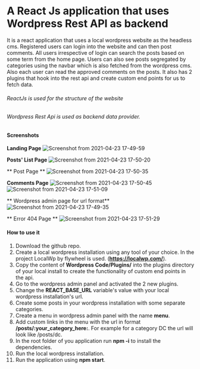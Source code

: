 # A React Js application that uses Wordpress Rest API as backend

It is a react application that uses a local wordpress website as the headless cms. Registered users can login into the website and can then post comments. All users 
irrespective of login can search the posts based on some term from the home page. Users can also see posts segregated by categories using the navbar which is also fetched from the wordpress cms. Also each user can read the  approved comments on the posts. It also has 2 plugins that hook into the rest api and create custom end points for us to fetch data.

###### ReactJs is used for the structure of the website
###### Wordpress Rest Api is used as backend data provider.

#### Screenshots
**Landing Page**
![Screenshot from 2021-04-23 17-49-59](https://user-images.githubusercontent.com/22026768/115870242-97766f80-a45c-11eb-82d9-bc9dd1a91274.png)

**Posts' List Page**
![Screenshot from 2021-04-23 17-50-20](https://user-images.githubusercontent.com/22026768/115870283-a78e4f00-a45c-11eb-831d-919a5789e1d9.png)

** Post Page ** 
![Screenshot from 2021-04-23 17-50-35](https://user-images.githubusercontent.com/22026768/115870320-b7a62e80-a45c-11eb-82c7-cc25dcb00eb2.png)

**Comments Page**
![Screenshot from 2021-04-23 17-50-45](https://user-images.githubusercontent.com/22026768/115870387-d1477600-a45c-11eb-923e-1bc359da0f22.png)
![Screenshot from 2021-04-23 17-51-09](https://user-images.githubusercontent.com/22026768/115870391-d278a300-a45c-11eb-89a0-765f73fa571f.png)

** Wordpress admin page for url format**
![Screenshot from 2021-04-23 17-49-35](https://user-images.githubusercontent.com/22026768/115870425-ddcbce80-a45c-11eb-8684-31e668693507.png)

** Error 404 Page **
![Screenshot from 2021-04-23 17-51-29](https://user-images.githubusercontent.com/22026768/115870459-e7553680-a45c-11eb-85b0-33956123dfab.png)


#### How to use it
1. Download the github repo.
2. Create a local wordpress installation using any tool of your choice. In the project LocalWp by flywheel is used. (**https://localwp.com/**).
3. Copy the content of **Wordpress Code/Plugins/** into the plugins directory of your local install to create the functionality of custom end points in the api.
4. Go to the wordpress admin panel and activated the 2 new plugins.
5. Change the **REACT_BASE_URL** variable's value with your local wordpress installation's url.
6. Create some posts in your wordpress installation with some separate categories.
7. Create a menu in wordpress admin panel with the name **menu**.
8. Add custom links in the menu with the url in format **/posts/:your_category_here:**. For example for a category DC the url will look like /posts/dc.
9. In the root folder of you application run **npm -i** to install the dependencies.
10. Run the local wordpress installation.
11. Run the application using **npm start**.
